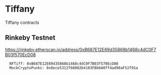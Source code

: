 # Tiffany
Tiffany contracts


## Rinkeby Testnet

https://rinkeby.etherscan.io/address/0xB687E12E69d35868b1468c4dC0F7B03f570EcD08

```
  NFTiff: 0xB687E12E69d35868b1468c4dC0F7B03f570EcD08
  MockCryptoPunks: 0x0ece5312f66002b4103FBb6A0ff4ad90aF52f91a
```